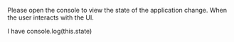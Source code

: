 Please open the console to view the state of the application change. When the user interacts with the UI. 

I have console.log(this.state) 



